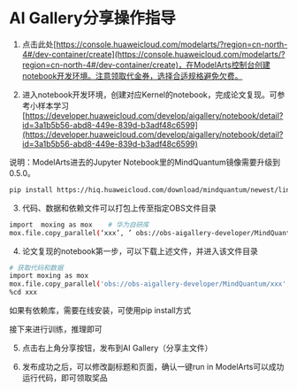 # AI Gallery分享操作指导


1. 点击此处[https://console.huaweicloud.com/modelarts/?region=cn-north-4#/dev-container/create](https://console.huaweicloud.com/modelarts/?region=cn-north-4#/dev-container/create)，在ModelArts控制台创建notebook开发环境。注意领取代金券，选择合适规格避免欠费。

2. 进入notebook开发环境，创建对应Kernel的notebook，完成论文复现。可参考小样本学习[https://developer.huaweicloud.com/develop/aigallery/notebook/detail?id=3a1b5b56-abd8-449e-839d-b3adf48c6599](https://developer.huaweicloud.com/develop/aigallery/notebook/detail?id=3a1b5b56-abd8-449e-839d-b3adf48c6599)

说明：ModelArts进去的Jupyter Notebook里的MindQuantum镜像需要升级到0.5.0。

```bash
pip install https://hiq.huaweicloud.com/download/mindquantum/newest/linux/mindquantum-master-cp37-cp37m-linux_x86_64.whl -i https://pypi.tuna.tsinghua.edu.cn/simple
```

3. 代码、数据和依赖文件可以打包上传至指定OBS文件目录

```bash
import  moxing as mox    # 华为自研库
mox.file.copy_parallel(‘xxx’, ’ obs://obs-aigallery-developer/MindQuantum/xxx’) # xxx 命名与gitee代码仓保持一致 ，如 YOLO_SPY，尽量不要重名
```

4. 论文复现的notebook第一步，可以下载上述文件，并进入该文件目录

```bash
# 获取代码和数据
import moxing as mox
mox.file.copy_parallel('obs://obs-aigallery-developer/MindQuantum/xxx','xxx')
%cd xxx
```

如果有依赖库，需要在线安装，可使用pip install方式

接下来进行训练，推理即可

5. 点击右上角分享按钮，发布到AI Gallery（分享主文件）

6. 发布成功之后，可以修改副标题和页面，确认一键run in ModelArts可以成功运行代码，即可领取奖品